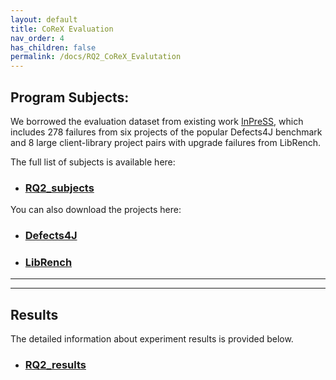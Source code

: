 ```yaml
---
layout: default
title: CoReX Evaluation
nav_order: 4
has_children: false
permalink: /docs/RQ2_CoReX_Evalutation
---
```


## Program Subjects: 
We borrowed the evaluation dataset from existing work [InPreSS](https://ieeexplore.ieee.org/abstract/document/10172711), 
which includes 278 failures from six projects of the popular Defects4J benchmark and 8 large client-library project pairs with upgrade failures from LibRench.

The full list of subjects is available here:
* ### [RQ2_subjects](../../assets/results/RQ2-Subjects.xlsx)

You can also download the projects here: 
* ### [Defects4J](https://zenodo.org/record/7683853#.Y_3L1y-975g)

* ### [LibRench](https://zenodo.org/record/7683853/files/InPreSSBench.zip?download=1)

---
---
## Results
The detailed information about experiment results is provided below.
* ### [RQ2_results](../../assets/results/RQ2-Results.xlsx)
